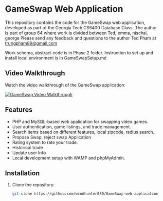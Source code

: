 # GameSwap Web Application

This repository contains the code for the GameSwap web application, developed as part of the Georgia Tech CS6400 Database Class.
The author is part of group 64 where work is divided between Ted, emma, nischal, george
Please send any feedback and questions to the author Ted Pham at trungpham89@gmail.com

Work schema, abstract code is in Phase 2 folder.
Instruction to set up and install local environment is in GameSwapSetup.md

## Video Walkthrough

Watch the video walkthrough of the GameSwap application:

[![GameSwap Video Walkthrough](https://img.youtube.com/vi/YOUR_VIDEO_ID/0.jpg)](https://www.youtube.com/watch?v=nJsCsdW8o4Y)

## Features
- PHP and MySQL-based web application for swapping video games.
- User authentication, game listings, and trade management.
- Search items based on different features, local zipcode, radius search.
- Propose Swap, reject swap Application
- Rating system to rate your trade.
- Historical trade
- Update user Info
- Local development setup with WAMP and phpMyAdmin.

## Installation
1. Clone the repository:
   ```sh
   git clone https://github.com/windhunter089/GameSwap-web-application.git

